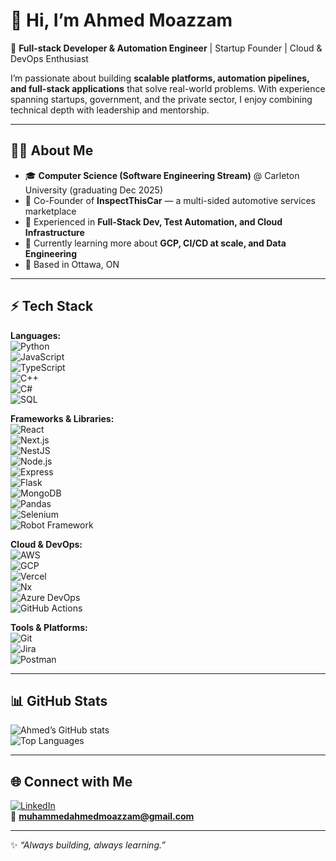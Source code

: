 # 👋 Hi, I’m Ahmed Moazzam  

🚀 **Full-stack Developer & Automation Engineer** | Startup Founder | Cloud & DevOps Enthusiast  

I’m passionate about building **scalable platforms, automation pipelines, and full-stack applications** that solve real-world problems. With experience spanning startups, government, and the private sector, I enjoy combining technical depth with leadership and mentorship.  

---

## 🧑‍💻 About Me  
- 🎓 **Computer Science (Software Engineering Stream)** @ Carleton University (graduating Dec 2025)  
- 💼 Co-Founder of **InspectThisCar** — a multi-sided automotive services marketplace  
- 🔧 Experienced in **Full-Stack Dev, Test Automation, and Cloud Infrastructure**  
- 🌱 Currently learning more about **GCP, CI/CD at scale, and Data Engineering**  
- 📍 Based in Ottawa, ON  

---

## ⚡ Tech Stack  

**Languages:**  
![Python](https://img.shields.io/badge/-Python-3776AB?logo=python&logoColor=white)  
![JavaScript](https://img.shields.io/badge/-JavaScript-F7DF1E?logo=javascript&logoColor=black)  
![TypeScript](https://img.shields.io/badge/-TypeScript-3178C6?logo=typescript&logoColor=white)  
![C++](https://img.shields.io/badge/-C++-00599C?logo=cplusplus&logoColor=white)  
![C#](https://img.shields.io/badge/-C%23-239120?logo=c-sharp&logoColor=white)  
![SQL](https://img.shields.io/badge/-SQL-336791?logo=postgresql&logoColor=white)  

**Frameworks & Libraries:**  
![React](https://img.shields.io/badge/-React-61DAFB?logo=react&logoColor=black)  
![Next.js](https://img.shields.io/badge/-Next.js-000000?logo=nextdotjs&logoColor=white)  
![NestJS](https://img.shields.io/badge/-NestJS-E0234E?logo=nestjs&logoColor=white)  
![Node.js](https://img.shields.io/badge/-Node.js-339933?logo=node.js&logoColor=white)  
![Express](https://img.shields.io/badge/-Express-000000?logo=express&logoColor=white)  
![Flask](https://img.shields.io/badge/-Flask-000000?logo=flask&logoColor=white)  
![MongoDB](https://img.shields.io/badge/-MongoDB-47A248?logo=mongodb&logoColor=white)  
![Pandas](https://img.shields.io/badge/-Pandas-150458?logo=pandas&logoColor=white)  
![Selenium](https://img.shields.io/badge/-Selenium-43B02A?logo=selenium&logoColor=white)  
![Robot Framework](https://img.shields.io/badge/-Robot%20Framework-000000?logo=robotframework&logoColor=white)  

**Cloud & DevOps:**  
![AWS](https://img.shields.io/badge/-AWS-232F3E?logo=amazon-aws&logoColor=white)  
![GCP](https://img.shields.io/badge/-Google%20Cloud-4285F4?logo=googlecloud&logoColor=white)  
![Vercel](https://img.shields.io/badge/-Vercel-000000?logo=vercel&logoColor=white)  
![Nx](https://img.shields.io/badge/-Nx-143055?logo=nx&logoColor=white)  
![Azure DevOps](https://img.shields.io/badge/-Azure%20DevOps-0078D7?logo=azuredevops&logoColor=white)  
![GitHub Actions](https://img.shields.io/badge/-GitHub%20Actions-2088FF?logo=github-actions&logoColor=white)  

**Tools & Platforms:**  
![Git](https://img.shields.io/badge/-Git-F05032?logo=git&logoColor=white)  
![Jira](https://img.shields.io/badge/-Jira-0052CC?logo=jira&logoColor=white)  
![Postman](https://img.shields.io/badge/-Postman-FF6C37?logo=postman&logoColor=white)  

---

## 📊 GitHub Stats  

![Ahmed’s GitHub stats](https://github-readme-stats.vercel.app/api?username=muhammed-moazzam&show_icons=true&theme=radical)  
![Top Languages](https://github-readme-stats.vercel.app/api/top-langs/?username=muhammed-moazzam&layout=compact&theme=radical)  

---

## 🌐 Connect with Me  
[![LinkedIn](https://img.shields.io/badge/LinkedIn-0A66C2?logo=linkedin&logoColor=white)](https://www.linkedin.com/in/muhammed-ahmed-moazzam-97519914b/)  
📧 **muhammedahmedmoazzam@gmail.com**  

---
✨ _“Always building, always learning.”_
